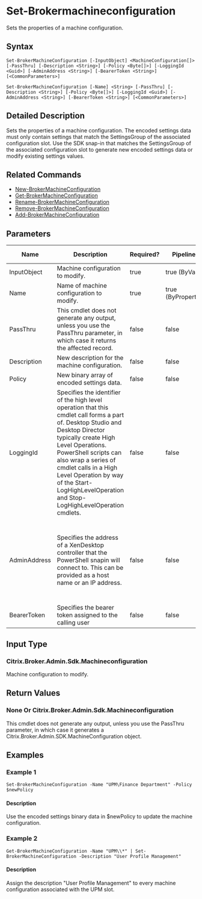 ﻿
# Set-Brokermachineconfiguration
Sets the properties of a machine configuration.
## Syntax
```
Set-BrokerMachineConfiguration [-InputObject] <MachineConfiguration[]> [-PassThru] [-Description <String>] [-Policy <Byte[]>] [-LoggingId <Guid>] [-AdminAddress <String>] [-BearerToken <String>] [<CommonParameters>]

Set-BrokerMachineConfiguration [-Name] <String> [-PassThru] [-Description <String>] [-Policy <Byte[]>] [-LoggingId <Guid>] [-AdminAddress <String>] [-BearerToken <String>] [<CommonParameters>]
```
## Detailed Description
Sets the properties of a machine configuration. The encoded settings data must only contain settings that match the SettingsGroup of the associated configuration slot. Use the SDK snap-in that matches the SettingsGroup of the associated configuration slot to generate new encoded settings data or modify existing settings values.


## Related Commands

* [New-BrokerMachineConfiguration](./New-BrokerMachineConfiguration/)
* [Get-BrokerMachineConfiguration](./Get-BrokerMachineConfiguration/)
* [Rename-BrokerMachineConfiguration](./Rename-BrokerMachineConfiguration/)
* [Remove-BrokerMachineConfiguration](./Remove-BrokerMachineConfiguration/)
* [Add-BrokerMachineConfiguration](./Add-BrokerMachineConfiguration/)
## Parameters
| Name   | Description | Required? | Pipeline Input | Default Value |
| --- | --- | --- | --- | --- |
| InputObject | Machine configuration to modify. | true | true (ByValue) |  |
| Name | Name of machine configuration to modify. | true | true (ByPropertyName) |  |
| PassThru | This cmdlet does not generate any output, unless you use the PassThru parameter, in which case it returns the affected record. | false | false | False |
| Description | New description for the machine configuration. | false | false |  |
| Policy | New binary array of encoded settings data. | false | false |  |
| LoggingId | Specifies the identifier of the high level operation that this cmdlet call forms a part of. Desktop Studio and Desktop Director typically create High Level Operations. PowerShell scripts can also wrap a series of cmdlet calls in a High Level Operation by way of the Start-LogHighLevelOperation and Stop-LogHighLevelOperation cmdlets. | false | false |  |
| AdminAddress | Specifies the address of a XenDesktop controller that the PowerShell snapin will connect to. This can be provided as a host name or an IP address. | false | false | Localhost. Once a value is provided by any cmdlet, this value will become the default. |
| BearerToken | Specifies the bearer token assigned to the calling user | false | false |  |

## Input Type

### Citrix.Broker.Admin.Sdk.Machineconfiguration
Machine configuration to modify.
## Return Values

### None Or Citrix.Broker.Admin.Sdk.Machineconfiguration
This cmdlet does not generate any output, unless you use the PassThru parameter, in which case it generates a Citrix.Broker.Admin.SDK.MachineConfiguration object.
## Examples

### Example 1
```
Set-BrokerMachineConfiguration -Name "UPM\Finance Department" -Policy $newPolicy
```
#### Description
Use the encoded settings binary data in \$newPolicy to update the machine configuration.
### Example 2
```
Get-BrokerMachineConfiguration -Name "UPM\\*" | Set-BrokerMachineConfiguration -Description "User Profile Management"
```
#### Description
Assign the description "User Profile Management" to every machine configuration associated with the UPM slot.
